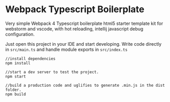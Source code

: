 # Webpack Typescript Boilerplate
Very simple Webpack 4 Typescript boilerplate html5 starter template kit for webstorm and vscode, with hot reloading, intellij javascript debug configuration.

Just open this project in your IDE and start developing. Write code directly in `src/main.ts` and handle module exports in `src/index.ts`


```
//install dependencies
npm install

//start a dev server to test the project.
npm start

//build a production code and uglifies to generate .min.js in the dist folder. 
npm build
```
